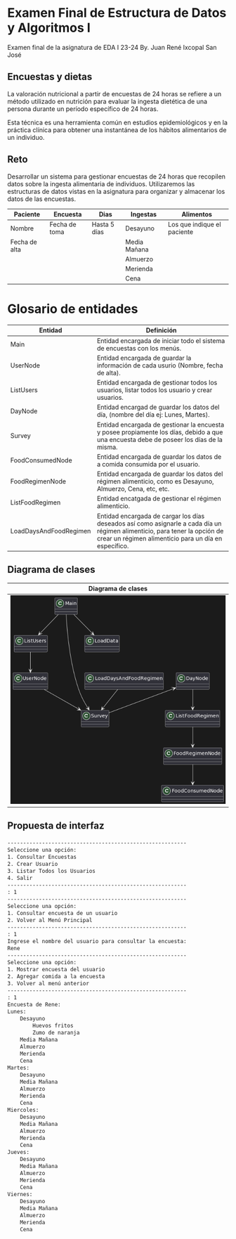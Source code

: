 # Examen Final de Estructura de Datos y Algoritmos I

Examen final de la asignatura de EDA I 23-24
By. Juan René Ixcopal San José

## Encuestas y dietas


La valoración nutricional a partir de encuestas de 24 horas se refiere a un método utilizado en nutrición para evaluar la ingesta dietética de una persona durante un período específico de 24 horas.

Esta técnica es una herramienta común en estudios epidemiológicos y en la práctica clínica para obtener una instantánea de los hábitos alimentarios de un individuo.


## Reto

Desarrollar un sistema para gestionar encuestas de 24 horas que recopilen datos sobre la ingesta alimentaria de individuos. Utilizaremos las estructuras de datos vistas en la asignatura para organizar y almacenar los datos de las encuestas.

| Paciente      | Encuesta      | Dias         | Ingestas     | Alimentos                   |
|---------------|---------------|--------------|--------------|-----------------------------|
| Nombre        | Fecha de toma | Hasta 5 días | Desayuno     | Los que indique el paciente |
| Fecha de alta |               |              | Media Mañana |                             |
|               |               |              | Almuerzo     |                             |
|               |               |              | Merienda     |                             |
|               |               |              | Cena         |                             |



# Glosario de entidades

| Entidad                | Definición                                                                                                                                                                          |
|------------------------|-------------------------------------------------------------------------------------------------------------------------------------------------------------------------------------|
| Main                   | Entidad encargada de iniciar todo el sistema de encuestas con los menús.                                                                                                            |
| UserNode               | Entidad encargada de guardar la información de cada usurio (Nombre, fecha de alta).                                                                                                 |
| ListUsers              | Entidad encargada de gestionar todos los usuarios, listar todos los usuario y crear usuarios.                                                                                       |
| DayNode                | Entidad encargad de guardar los datos del día, (nombre del día ej: Lunes, Martes).                                                                                                  |
| Survey                 | Entidad encargada de gestionar la encuesta y posee propiamente los días, debido a que una encuesta debe de poseer los días de la misma.                                             |
| FoodConsumedNode       | Entidad encargada de guardar los datos de a comida consumida por el usuario.                                                                                                        |
| FoodRegimenNode        | Entidad encargada de guardar los datos del régimen alimenticio, como es Desayuno, Almuerzo, Cena, etc, etc.                                                                         |
| ListFoodRegimen        | Entidad encatgada de gestionar el régimen alimenticio.                                                                                                                              |
| LoadDaysAndFoodRegimen | Entidad encargada de cargar los días deseados así como asignarle a cada día un régimen alimenticio, para tener la opción de crear un régimen alimenticio para un día en específico. |


## Diagrama de clases
|         Diagrama de clases          |
|:-----------------------------------:|
| ![Imagen](Image/diagramaClases.png) |



## Propuesta de interfaz

```
---------------------------------------------------------
Seleccione una opción:
1. Consultar Encuestas
2. Crear Usuario
3. Listar Todos los Usuarios
4. Salir
---------------------------------------------------------
: 1
---------------------------------------------------------
Seleccione una opción:
1. Consultar encuesta de un usuario
2. Volver al Menú Principal
---------------------------------------------------------
: 1
Ingrese el nombre del usuario para consultar la encuesta:
Rene
---------------------------------------------------------
Seleccione una opción:
1. Mostrar encuesta del usuario
2. Agregar comida a la encuesta
3. Volver al menú anterior
---------------------------------------------------------
: 1
Encuesta de Rene:
Lunes:
	Desayuno
		Huevos fritos
		Zumo de naranja
	Media Mañana
	Almuerzo
	Merienda
	Cena
Martes:
	Desayuno
	Media Mañana
	Almuerzo
	Merienda
	Cena
Miercoles:
	Desayuno
	Media Mañana
	Almuerzo
	Merienda
	Cena
Jueves:
	Desayuno
	Media Mañana
	Almuerzo
	Merienda
	Cena
Viernes:
	Desayuno
	Media Mañana
	Almuerzo
	Merienda
	Cena
```